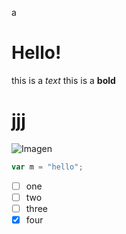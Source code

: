 a <h1>Hello!</h1>
this is a *text*
this is a **bold**
# jjj #
![Imagen](/)

```javascript
var m = "hello";
```

-[ ] one
- [ ] two
- [ ] three
- [x] four
